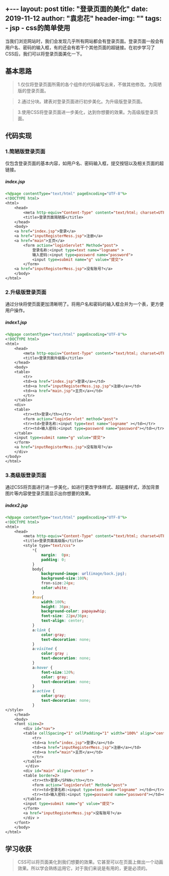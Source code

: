 +---
layout:     post
title:      "登录页面的美化"
date:       2019-11-12
author:     "袁忠花"
header-img: ""
tags:
    - jsp
    - css的简单使用
---

​		当我们浏览网站时，我们会发现几乎所有网站都会有登录页面。登录页面一般会有用户名、密码的输入框，有的还会有若干个其他页面的超链接。在初步学习了CSS后，我们可以将登录页面美化一下。

## 基本思路

> 1.仅仅将登录页面所需的各个组件的代码编写出来，不做其他修改。为简陋版的登录页面。

> 2.通过分块。建表对登录页面进行初步美化。为升级版登录页面。

> 3.使用CSS将登录页面进一步美化，达到你想要的效果。为高级版登录页面。


## 代码实现



### 1.简陋版登录页面

​		仅包含登录页面的基本内容，如用户名、密码输入框，提交按钮以及相关页面的超链接。

##### index.jsp

```jsp
<%@page contentType="text/html" pageEncoding="UTF-8"%>
<!DOCTYPE html>
<html>
    <head>
        <meta http-equiv="Content-Type" content="text/html; charset=UTF-8">
        <title>登录页面简陋版</title>
    </head>
    <body>
    <a href="index.jsp">登录</a>
    <a href="inputRegisterMess.jsp">注册</a>
    <a href="main">主页</a>
        <form action="loginServlet" Method="post">
            登录名称:<input type=text name="logname" >
            输入密码:<input type=password name="password">
            <input type=submit name="g" value="提交">
        </form>
    <a href="inputRegisterMess.jsp">没有账号?</a>
    </body>
</html>


```



### 2.升级版登录页面

​		通过分块将使页面更加清晰明了。将用户名和密码的输入框合并为一个表，更方便用户操作。

##### index1.jsp

```jsp
<%@page contentType="text/html" pageEncoding="UTF-8"%>
<!DOCTYPE html>
<html>
    <head>
        <meta http-equiv="Content-Type" content="text/html; charset=UTF-8">
        <title>登录页面升级版</title>
    </head>
    <body>
    <table>
        <tr>
        <td><a href="index.jsp">登录</a></td>
        <td><a href="inputRegisterMess.jsp.jsp">注册</a></td>
        <td><a href="main.jsp">主页</a></td>
        </tr>
    </table>
    <div>
    <table>
        <tr><th>登录</th></tr>
        <form action="loginServlet" method="post">
        <tr><td>登录名称:<input type=text name="logname" ></td></tr>
        <tr><td>输入密码:<input type=password name="password"></td></tr>
    </table>
    <input type=submit name="g" value="提交">
    </form>
    <a href="inputRegisterMess.jsp">没有账号?</a>
    </div>
</body>
</html>

```



### 3.高级版登录页面

​		通过CSS将页面进行进一步美化，如进行更改字体样式、超链接样式，添加背景图片等内容使登录页面显示出你想要的效果。 

##### index2.jsp

```jsp
<%@page contentType="text/html" pageEncoding="UTF-8"%>
<!DOCTYPE html>
<html>
    <head>
        <meta http-equiv="Content-Type" content="text/html; charset=UTF-8">
        <title>登录页面高级版</title>      
        <style type="text/css">
            *{
                margin:  0px;
                padding: 0;
            }
            body{
                background-image: url(image/back.jpg);
                background-size:100%;
                fron-size:24px;
                color:white;
            }
            #nav{
                width:100%;
                height: 36px;
                background-color: papayawhip;
                font-size: 22px/36px;
                text-align: center;
            }
            a:link {
                color:gray; 
                text-decoration: none;
            } 
            a:visited {
                color:gray ;
                text-decoration: none;
            } 
            a:hover {
                font-size:120%;
                color: gray;
                text-decoration: none;
            } 
            a:active {
                color:gray;
                text-decoration: none;
            } 
</style>
    </head>
    <body>
    <font size=2>
        <div id="nav">
        <table cellSpacing="1" cellPadding="1" width="100%" align="center" border="0" >
            <tr>
            <td><a href="index.jsp">登录</a></td>
            <td><a href="inputRegisterMess.jsp">注册</a></td>
            <td><a href="main">主页</a></td>
            </tr>
        </table>
         </div>
        <div id="main" align="center" >
        <table border=2>
            <tr><th>登录</SPAN</th></tr>
            <form action="loginServlet" Method="post">
            <tr><td>登录名称:<input type=text name="logname" ></td></tr>
            <tr><td>输入密码:<input type=password name="password"></td></tr>
        </table>
        <input type=submit name="g" value="提交">
        </form>
        <a href="inputRegisterMess.jsp">没有账号?</a>
        </div >
    </font>
    </body>
</html>

```


## 学习收获

>CSS可以将页面美化到我们想要的效果。它甚至可以在页面上做出一个动画效果。所以学会熟练运用它，对于我们来说是有用的，更是必须的。


